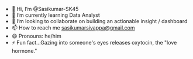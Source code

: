 - 👋 Hi, I’m @Sasikumar-SK45
- 🌱 I’m currently learning Data Analyst 
- 💞️ I’m looking to collaborate on building an actionable insight / dashboard 
- 📫 How to reach me sasikumarsivappa@gmail.com
- 😄 Pronouns: he/him
- ⚡ Fun fact...Gazing into someone's eyes releases oxytocin, the "love hormone."

<!---
Sasikumar-SK45/Sasikumar-SK45 is a ✨ special ✨ repository because its `README.md` (this file) appears on your GitHub profile.
You can click the Preview link to take a look at your changes.
--->

